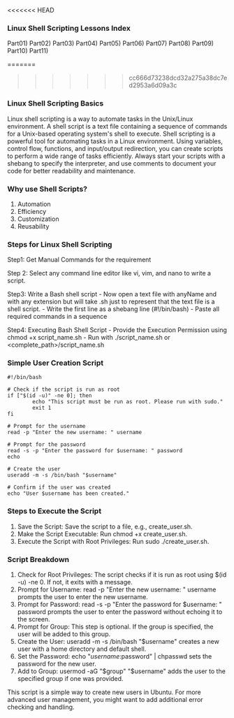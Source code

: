 <<<<<<< HEAD
### Linux Shell Scripting Lessons Index

Part01)
Part02) 
Part03)
Part04)
Part05)
Part06)
Part07)
Part08)
Part09)
Part10)
Part11)

 

=======
>>>>>>> cc666d73238dcd32a275a38dc7ed2953a6d09a3c
### Linux Shell Scripting Basics

Linux shell scripting is a way to automate tasks in the Unix/Linux environment. A shell script is a text file containing a sequence of commands for a Unix-based operating system's shell to execute. Shell scripting is a powerful tool for automating tasks in a Linux environment. Using variables, control flow, functions, and input/output redirection, you can create scripts to perform a wide range of tasks efficiently. Always start your scripts with a shebang to specify the interpreter, and use comments to document your code for better readability and maintenance.

### Why use Shell Scripts?

1) Automation 
2) Efficiency
3) Customization
4) Reusability

### Steps for Linux Shell Scripting

Step1: Get Manual Commands for the requirement

Step 2: Select any command line editor like vi, vim, and nano to write a script.

Step3:  Write a Bash shell script
	- Now open a text file with anyName and with any extension but will take .sh just to represent that the text file is a shell script.
        - Write the first line as a shebang line (#!/bin/bash)
        - Paste all required commands in a sequence

Step4: Executing Bash Shell Script
        - Provide the Execution Permission using chmod +x script_name.sh
        - Run with ./script_name.sh  or <complete_path>/script_name.sh

### Simple User Creation Script
```
#!/bin/bash

# Check if the script is run as root
if ["$(id -u)" -ne 0]; then
        echo "This script must be run as root. Please run with sudo."
        exit 1
fi

# Prompt for the username
read -p "Enter the new username: " username

# Prompt for the password
read -s -p "Enter the password for $username: " password
echo

# Create the user
useradd -m -s /bin/bash "$username"

# Confirm if the user was created
echo "User $username has been created."
```

### Steps to Execute the Script

1) Save the Script: Save the script to a file, e.g., create_user.sh.
2) Make the Script Executable: Run chmod +x create_user.sh.
3) Execute the Script with Root Privileges: Run sudo ./create_user.sh.

### Script Breakdown

1) Check for Root Privileges: The script checks if it is run as root using $(id -u) -ne 0. If not, it exits with a message.
2) Prompt for Username: read -p "Enter the new username: " username prompts the user to enter the new username.
3) Prompt for Password: read -s -p "Enter the password for $username: " password prompts the user to enter the password without echoing it to the screen.
4) Prompt for Group: This step is optional. If the group is specified, the user will be added to this group.
5) Create the User: useradd -m -s /bin/bash "$username" creates a new user with a home directory and default shell.
6) Set the Password: echo "$username:$password" | chpasswd sets the password for the new user.
7) Add to Group: usermod -aG "$group" "$username" adds the user to the specified group if one was provided.

This script is a simple way to create new users in Ubuntu. For more advanced user management, you might want to add additional error checking and handling.




